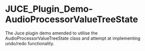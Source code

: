 # JUCE_Plugin_Demo-AudioProcessorValueTreeState
The Juce plugin demo amended to utilise the AudioProcessorValueTreeState class and attempt at implementing undo/redo functionality.
